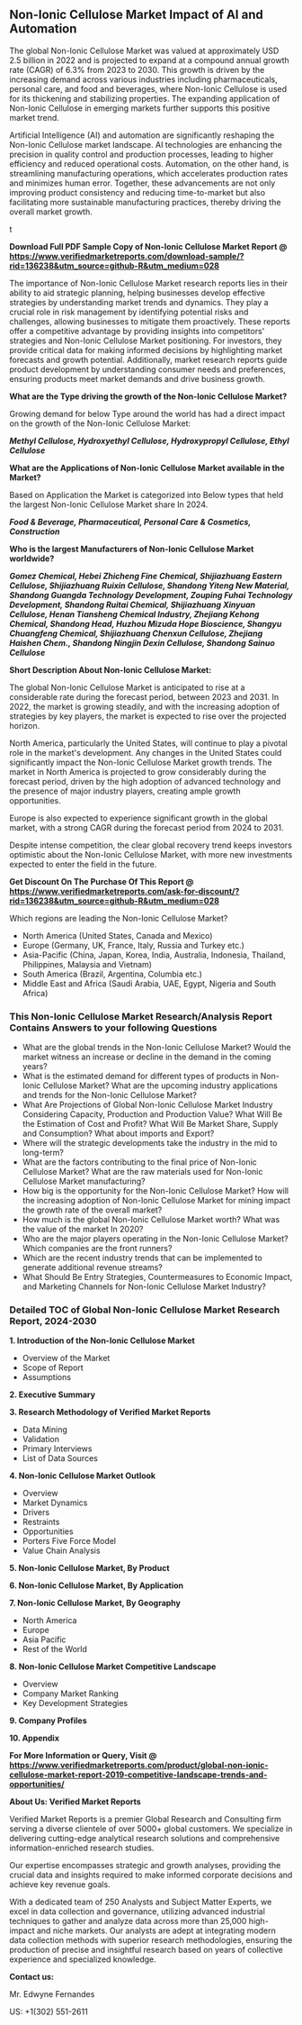 <h2>Non-Ionic Cellulose Market Impact of AI and Automation</h2><p>The global Non-Ionic Cellulose Market was valued at approximately USD 2.5 billion in 2022 and is projected to expand at a compound annual growth rate (CAGR) of 6.3% from 2023 to 2030. This growth is driven by the increasing demand across various industries including pharmaceuticals, personal care, and food and beverages, where Non-Ionic Cellulose is used for its thickening and stabilizing properties. The expanding application of Non-Ionic Cellulose in emerging markets further supports this positive market trend.</p><p>Artificial Intelligence (AI) and automation are significantly reshaping the Non-Ionic Cellulose market landscape. AI technologies are enhancing the precision in quality control and production processes, leading to higher efficiency and reduced operational costs. Automation, on the other hand, is streamlining manufacturing operations, which accelerates production rates and minimizes human error. Together, these advancements are not only improving product consistency and reducing time-to-market but also facilitating more sustainable manufacturing practices, thereby driving the overall market growth.</p>t</p><p id="" class=""><strong>Download Full PDF Sample Copy of Non-Ionic Cellulose Market Report @ <a href="https://www.verifiedmarketreports.com/download-sample/?rid=136238&utm_source=github-R&utm_medium=028" target="_blank">https://www.verifiedmarketreports.com/download-sample/?rid=136238&utm_source=github-R&utm_medium=028</a></strong></p><p>The importance of&nbsp;Non-Ionic Cellulose Market research reports lies in their ability to aid strategic planning, helping businesses develop effective strategies by understanding market trends and dynamics. They play a crucial role in risk management by identifying potential risks and challenges, allowing businesses to mitigate them proactively. These reports offer a competitive advantage by providing insights into competitors' strategies and Non-Ionic Cellulose Market positioning. For investors, they provide critical data for making informed decisions by highlighting market forecasts and growth potential. Additionally, market research reports guide product development by understanding consumer needs and preferences, ensuring products meet market demands and drive business growth.</p><p><strong>What are the&nbsp;Type driving the growth of the Non-Ionic Cellulose Market?</strong></p><p id="" class="">Growing demand for below Type around the world has had a direct impact on the growth of the Non-Ionic Cellulose Market:</p><em><strong>Methyl Cellulose, Hydroxyethyl Cellulose, Hydroxypropyl Cellulose, Ethyl Cellulose</strong></em></p><strong>What are the&nbsp;Applications&nbsp;of Non-Ionic Cellulose Market available in the Market?</strong></p><p id="" class="">Based on Application the Market is categorized into Below types that held the largest Non-Ionic Cellulose Market share In 2024.</p><em><strong>Food & Beverage, Pharmaceutical, Personal Care & Cosmetics, Construction</strong></em></p><strong>Who is the largest Manufacturers of Non-Ionic Cellulose Market worldwide?</strong></p><p><em><strong>Gomez Chemical, Hebei Zhicheng Fine Chemical, Shijiazhuang Eastern Cellulose, Shijiazhuang Ruixin Cellulose, Shandong Yiteng New Material, Shandong Guangda Technology Development, Zouping Fuhai Technology Development, Shandong Ruitai Chemical, Shijiazhuang Xinyuan Cellulose, Henan Tiansheng Chemical Industry, Zhejiang Kehong Chemical, Shandong Head, Huzhou Mizuda Hope Bioscience, Shangyu Chuangfeng Chemical, Shijiazhuang Chenxun Cellulose, Zhejiang Haishen Chem., Shandong Ningjin Dexin Cellulose, Shandong Sainuo Cellulose</strong></em></p><p id="" class=""><strong>Short Description About Non-Ionic Cellulose Market:</strong></p><p>The global Non-Ionic Cellulose Market is anticipated to rise at a considerable rate during the forecast period, between 2023 and 2031. In 2022, the market is growing steadily, and with the increasing adoption of strategies by key players, the market is expected to rise over the projected horizon.</p><p>North America, particularly the United States, will continue to play a pivotal role in the market's development. Any changes in the United States could significantly impact the Non-Ionic Cellulose Market growth trends. The market in North America is projected to grow considerably during the forecast period, driven by the high adoption of advanced technology and the presence of major industry players, creating ample growth opportunities.</p><p>Europe is also expected to experience significant growth in the global market, with a strong CAGR during the forecast period from 2024 to 2031.</p><p>Despite intense competition, the clear global recovery trend keeps investors optimistic about the Non-Ionic Cellulose Market, with more new investments expected to enter the field in the future.</p><p id="" class=""><strong>Get Discount On The Purchase Of This Report @ <a href="https://www.verifiedmarketreports.com/ask-for-discount/?rid=136238&utm_source=github-R&utm_medium=028" target="_blank">https://www.verifiedmarketreports.com/ask-for-discount/?rid=136238&utm_source=github-R&utm_medium=028</a></strong></p>Which regions are leading the Non-Ionic Cellulose Market?</p><ul><li>North America (United States, Canada and Mexico)</li><li>Europe (Germany, UK, France, Italy, Russia and Turkey etc.)</li><li>Asia-Pacific (China, Japan, Korea, India, Australia, Indonesia, Thailand, Philippines, Malaysia and Vietnam)</li><li>South America (Brazil, Argentina, Columbia etc.)</li><li>Middle East and Africa (Saudi Arabia, UAE, Egypt, Nigeria and South Africa)</li></ul><h3 id="" class="">This Non-Ionic Cellulose Market Research/Analysis Report Contains Answers to your following Questions</h3><ul><li>What are the global trends in the Non-Ionic Cellulose Market? Would the market witness an increase or decline in the demand in the coming years?</li><li>What is the estimated demand for different types of products in Non-Ionic Cellulose Market? What are the upcoming industry applications and trends for the Non-Ionic Cellulose Market?</li><li>What Are Projections of Global Non-Ionic Cellulose Market Industry Considering Capacity, Production and Production Value? What Will Be the Estimation of Cost and Profit? What Will Be Market Share, Supply and Consumption? What about imports and Export?</li><li>Where will the strategic developments take the industry in the mid to long-term?</li><li>What are the factors contributing to the final price of Non-Ionic Cellulose Market? What are the raw materials used for Non-Ionic Cellulose Market manufacturing?</li><li>How big is the opportunity for the Non-Ionic Cellulose Market? How will the increasing adoption of Non-Ionic Cellulose Market for mining impact the growth rate of the overall market?</li><li>How much is the global Non-Ionic Cellulose Market worth? What was the value of the market In 2020?</li><li>Who are the major players operating in the Non-Ionic Cellulose Market? Which companies are the front runners?</li><li>Which are the recent industry trends that can be implemented to generate additional revenue streams?</li><li>What Should Be Entry Strategies, Countermeasures to Economic Impact, and Marketing Channels for Non-Ionic Cellulose Market Industry?</li></ul><h3 id="" class="">Detailed TOC of Global Non-Ionic Cellulose Market Research Report, 2024-2030</h3><p id="" class=""><strong>1. Introduction of the Non-Ionic Cellulose Market</strong></p><ul><li>Overview of the Market</li><li>Scope of Report</li><li>Assumptions</li></ul><p id="" class=""><strong>2. Executive Summary</strong></p><p id="" class=""><strong>3. Research Methodology of Verified Market Reports</strong></p><ul><li>Data Mining</li><li>Validation</li><li>Primary Interviews</li><li>List of Data Sources</li></ul><p id="" class=""><strong>4. Non-Ionic Cellulose Market Outlook</strong></p><ul><li>Overview</li><li>Market Dynamics</li><li>Drivers</li><li>Restraints</li><li>Opportunities</li><li>Porters Five Force Model</li><li>Value Chain Analysis</li></ul><p id="" class=""><strong>5. Non-Ionic Cellulose Market, By Product</strong></p><p id="" class=""><strong>6. Non-Ionic Cellulose Market, By Application</strong></p><p id="" class=""><strong>7. Non-Ionic Cellulose Market, By Geography</strong></p><ul><li>North America</li><li>Europe</li><li>Asia Pacific</li><li>Rest of the World</li></ul><p id="" class=""><strong>8. Non-Ionic Cellulose Market Competitive Landscape</strong></p><ul><li>Overview</li><li>Company Market Ranking</li><li>Key Development Strategies</li></ul><p id="" class=""><strong>9. Company Profiles</strong></p><p id="" class=""><strong>10. Appendix</strong></p><p id="" class=""><strong>For More Information or Query, Visit @ <a href="https://www.verifiedmarketreports.com/product/global-non-ionic-cellulose-market-report-2019-competitive-landscape-trends-and-opportunities/" target="_blank">https://www.verifiedmarketreports.com/product/global-non-ionic-cellulose-market-report-2019-competitive-landscape-trends-and-opportunities/</a></strong></p><p id="" class=""><strong>About Us: Verified Market Reports</strong></p><p id="" class="">Verified Market Reports is a premier Global Research and Consulting firm serving a diverse clientele of over 5000+ global customers. We specialize in delivering cutting-edge analytical research solutions and comprehensive information-enriched research studies.</p><p id="" class="">Our expertise encompasses strategic and growth analyses, providing the crucial data and insights required to make informed corporate decisions and achieve key revenue goals.</p><p id="" class="">With a dedicated team of 250 Analysts and Subject Matter Experts, we excel in data collection and governance, utilizing advanced industrial techniques to gather and analyze data across more than 25,000 high-impact and niche markets. Our analysts are adept at integrating modern data collection methods with superior research methodologies, ensuring the production of precise and insightful research based on years of collective experience and specialized knowledge.</p><p id="" class=""><strong>Contact us:</strong></p><p id="" class="">Mr. Edwyne Fernandes</p><p id="" class="">US: +1(302) 551-2611</p>